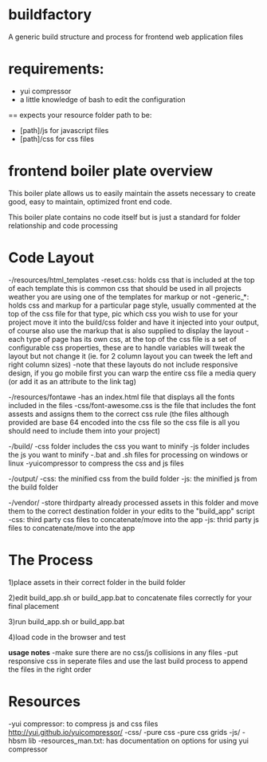 # buildfactory
A generic build structure and process for frontend web application files


# requirements:
* yui compressor
* a little knowledge of bash to edit the configuration


== expects your resource folder path to be:
* [path]/js for javascript files
* [path]/css for css files


frontend boiler plate overview
================================

This boiler plate allows us to easily maintain the
assets necessary to create good, easy to maintain, optimized
front end code.

This boiler plate contains no code itself but is just a standard for 
folder relationship and code processing

Code Layout
================================

-/resources/html_templates
    -reset.css: holds css that is included at the top of each template
                this is common css that should be used in all projects
                 weather you are using one of the templates for markup or not
    -generic_*: holds css and markup for a particular page style, usually commented
                at the top of the css file for that type, pic which css you wish to 
                use for your project move it into the build/css folder and have it
                injected into your output, of course also use the markup that is also
                supplied to display the layout
    -each type of page has its own css, at the top of the css file is a set of 
     configurable css properties, these are to handle variables will tweak the 
     layout but not change it (ie. for 2 column layout you can tweek the left and right 
     column sizes)
     -note that these layouts do not include responsive design, if you go mobile first
     you can warp the entire css file a media query (or add it as an attribute to the link
     tag)

-/resources/fontawe
    -has an index.html file that displays all the fonts included in the files
    -css/font-awesome.css is the file that includes the font assests and assigns them
        to the correct css rule (the files although provided are base 64 encoded into the 
        css file so the css file is all you should need to include them into your project)


-/build/
    -css folder includes the css you want to minify
    -js folder includes the js you want to minify
    -.bat and .sh files for processing on windows or linux
    -yuicompressor to compress the css and js files


-/output/
    -css: the minified css from the build folder
    -js: the minified js from the build folder
    

-/vendor/
    -store thirdparty already processed assets in this folder and move them to the 
        correct destination folder in your edits to the "build_app" script
    -css: third party css files to concatenate/move into the app
    -js: thrid party js files to concatenate/move into the app


The Process
================================
1)place assets in their correct folder in the build folder

2)edit build_app.sh or build_app.bat to concatenate files correctly for your final placement

3)run build_app.sh or build_app.bat

4)load code in the browser and test

**usage notes**
-make sure there are no css/js collisions in any files
-put responsive css in seperate files and use the last
build process to append the files in the right order

Resources
==================

-yui compressor: to compress js and css files http://yui.github.io/yuicompressor/
-css/
    -pure css 
    -pure css grids
-js/
    -hbsm lib
-resources_man.txt: has documentation on options for using yui compressor
